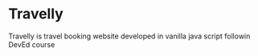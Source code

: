 # Travelly
Travelly is travel booking website developed in vanilla java script followin DevEd course 
